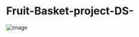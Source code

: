 # Fruit-Basket-project-DS-
![image](https://user-images.githubusercontent.com/65972204/111818994-d5382380-8905-11eb-84e5-95711cfcdb16.png)
